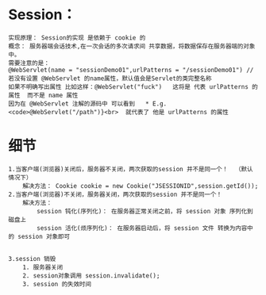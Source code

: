 # Session： 
    实现原理： Session的实现 是依赖于 cookie 的
    概念： 服务器端会话技术,在一次会话的多次请求间 共享数据，将数据保存在服务器端的对象中。
    需要注意的是：
    @WebServlet(name = "sessionDemo01",urlPatterns = "/sessionDemo01") // 若没有设置 @WebServlet 的name属性，默认值会是Servlet的类完整名称
    如果不明确写出属性 比如这样：@WebServlet("fuck")   这将是 代表 urlPatterns 的属性  而不是 name 属性
    因为在 @WebServlet 注解的源码中 可以看到   * E.g. <code>@WebServlet("/path")}<br>  就代表了 他是 urlPatterns 的属性
    
# 细节
    1.当客户端(浏览器)关闭后，服务器不关闭，两次获取的session 并不是同一个！  （默认情况下）
        解决方法： Cookie cookie = new Cookie("JSESSIONID",session.getId());
    2.当客户端(浏览器)不关闭，服务器关闭，两次获取的session 并不是同一个！
        解决方法： 
            session 钝化(序列化)： 在服务器正常关闭之前，将 session 对象 序列化到磁盘上
            session 活化(烦序列化)： 在服务器启动后，将 session 文件 转换为内容中的 session 对象即可
            
        
    3.session 销毁
        1. 服务器关闭
        2. session对象调用 session.invalidate();
        3. session 的失效时间